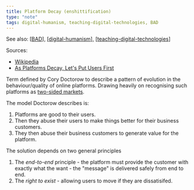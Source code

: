 ```yaml
---
title: Platform Decay (enshittification)
type: "note"
tags: digital-humanism, teaching-digital-technologies, BAD
---
```


See also: [[BAD]], [[digital-humanism]], [[teaching-digital-technologies]]

Sources:

- [Wikipedia](https://en.wikipedia.org/wiki/Enshittification)
- [As Platforms Decay, Let's Put Users First](https://www.eff.org/deeplinks/2023/04/platforms-decay-lets-put-users-first)

Term defined by Cory Doctorow to describe a pattern of evolution in the behaviour/quality of online platforms. Drawing heavily on recognising such platforms as [two-sided markets](https://en.wikipedia.org/wiki/Two-sided_market).

The model Doctorow describes is:

1. Platforms are good to their users.
2. Then they abuse their users to make things better for their business customers.
3. They then abuse their business customers to generate value for the platform.

The solution depends on two general principles

1. The _end-to-end_ principle - the platform must provide the customer with exactly what the want - the "message" is delivered safely from end to end.
2. The _right to exist_ - allowing users to move if they are dissatisifed.

[//begin]: # "Autogenerated link references for markdown compatibility"
[BAD]: ../CASA/bad "BAD - Bricolage Affordances Distribution"
[digital-humanism]: digital-humanism "Digital Humanism"
[teaching-digital-technologies]: ../Teaching/Digital_Technologies/teaching-digital-technologies "Teaching Digital Technologies"
[//end]: # "Autogenerated link references"